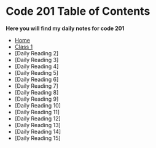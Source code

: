 # Code 201 Table of Contents

 **Here you will find my daily notes for code 201**

- [Home](README.md)
- [Class 1](/reading-notes/201-main/class-01.html)
- [Daily Reading 2]
- [Daily Reading 3]
- [Daily Reading 4]
- [Daily Reading 5]
- [Daily Reading 6]
- [Daily Reading 7]
- [Daily Reading 8]
- [Daily Reading 9]
- [Daily Reading 10]
- [Daily Reading 11]
- [Daily Reading 12]
- [Daily Reading 13]
- [Daily Reading 14]
- [Daily Reading 15]

